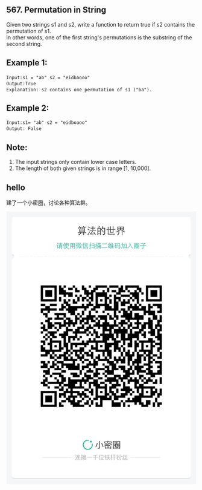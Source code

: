 ## 567. Permutation in String

Given two strings s1 and s2, write a function to return true if s2 contains the permutation of s1.  
In other words, one of the first string's permutations is the substring of the second string.  


## Example 1:

```
Input:s1 = "ab" s2 = "eidbaooo"
Output:True
Explanation: s2 contains one permutation of s1 ("ba").
```

## Example 2:

```
Input:s1= "ab" s2 = "eidboaoo"
Output: False
```


## Note:

1. The input strings only contain lower case letters.  
2. The length of both given strings is in range [1, 10,000].   


## hello

建了一个小密圈，讨论各种算法群。  

![小密圈](../../suanfa_xiaomiquan.jpg)